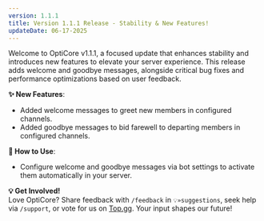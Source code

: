 ```yaml
---
version: 1.1.1
title: Version 1.1.1 Release - Stability & New Features!
updateDate: 06-17-2025
---
```

Welcome to OptiCore v1.1.1, a focused update that enhances stability and introduces new features to elevate your server experience. This release adds welcome and goodbye messages, alongside critical bug fixes and performance optimizations based on user feedback.

**✨ New Features**:
- Added welcome messages to greet new members in configured channels.
- Added goodbye messages to bid farewell to departing members in configured channels.

**📢 How to Use**:
- Configure welcome and goodbye messages via bot settings to activate them automatically in your server.

**💡 Get Involved!**  
Love OptiCore? Share feedback with `/feedback` in `💡»suggestions`, seek help via `/support`, or vote for us on [Top.gg](https://top.gg/bot/1381801285329883176). Your input shapes our future!